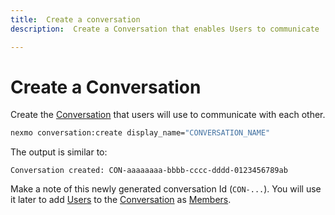 ```yaml
---
title:  Create a conversation
description:  Create a Conversation that enables Users to communicate

---
```


Create a Conversation
=====================

Create the [Conversation](/conversation/concepts/conversation) that users will use to communicate with each other.

```bash
nexmo conversation:create display_name="CONVERSATION_NAME"
```

The output is similar to:
````
Conversation created: CON-aaaaaaaa-bbbb-cccc-dddd-0123456789ab
````
Make a note of this newly generated conversation Id (`CON-...`). You will use it later to add [Users](/conversation/concepts/user) to the [Conversation](/conversation/concepts/conversation) as [Members](/conversation/concepts/member).

